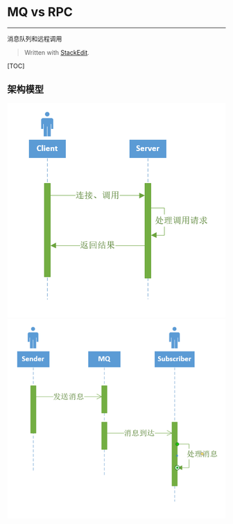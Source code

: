 # MQ vs RPC
---
消息队列和远程调用

> Written with [StackEdit](https://stackedit.io/).

[TOC]

## 架构模型
![](https://github.com/JackeyLee007/blogs/blob/master/images/BlogImages/RPC.PNG)
![](https://github.com/JackeyLee007/blogs/blob/master/images/BlogImages/MQvsRPC/MQ.PNG)
